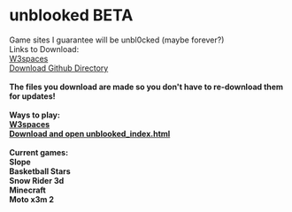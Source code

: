 # unblooked BETA
Game sites I guarantee will be unbl0cked (maybe forever?)
<br>
Links to Download:<br>
<a href="https://unblooked.w3spaces.com/download.html">W3spaces</a>
<br>
<a href="https://download-directory.github.io/?url=https%3A%2F%2Fgithub.com%2FWande-inc%2Funblooked%2Ftree%2Fmain%2Fdownload">Download Github Directory</a>
<br><br>
<b>The files you download are made so you don't have to re-download them for updates!</b>
<br><br>
<b>Ways to play:
<br>
<a href="https://unblooked.w3spaces.com/school.html">W3spaces</a>
<br>
<a href="#unblooked-beta">Download and open unblooked_index.html</a>
<br><br>
Current games:
<br>Slope<br>Basketball Stars<br>Snow Rider 3d<br>Minecraft<br>Moto x3m 2</b>
